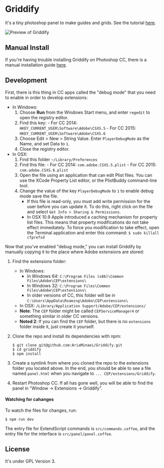 # Griddify

It's a tiny photoshop panel to make guides and grids. See the tutorial [here](http://gelobi.org/griddify).

![Preview of Griddify](https://github.com/AriaMinaei/griddify/raw/master/docs/images/preview.png)

## Manual Install

If you're having trouble installing Griddify on Photoshop CC, there is a manual installation guide [here](./docs/manual-install.md).

## Development

First, there is this thing in CC apps called the "debug mode" that you need to enable in order to develop extensions:

- In Windows:
	1. Choose **Run** from the Windows Start menu, and enter `regedit` to open the registry editor.
	2. Find this key:
	  - For CC 2014: `HKEY_CURRENT_USER\Software\Adobe\CSXS.5`
	  - For CC 2015: `HKEY_CURRENT_USER\Software\Adobe\CSXS.6`
	3. Choose Edit > New > String Value. Enter `PlayerDebugMode` as the Name, and set Data to `1`.
	4. Close the registry editor.
- In OSX:
	1. Find this folder `~/Library/Preferences`
	2. Find this file:
	  - For CC 2014: `com.adobe.CSXS.5.plist`
	  - For CC 2015: `com.adobe.CSXS.6.plist`
	3. Open the file using an application that can edit Plist files. You can use the XCode Property List editor, or the PlistBuddy command-line tool.
	4. Change the value of the key `PlayerDebugMode` to `1` to enable debug mode save the file.
		- If this file is read-only, you must add write permission for the user before you can update it. To do this, right click on the file and select `Get Info > Sharing & Permissions`.
		- In OSX 10.9 Apple introduced a caching mechanism for property list files. This means that property modifications do not take effect immediately. To force you modification to take effect, open the Terminal application and enter this command: `$ sudo killall cfprefsd`

Now that you've enabled "debug mode," you can install Griddify by manually copying it to the place where Adobe extensions are stored:

1. Find the extensions folder:
	- In Windows:
		- In Windows 64: `C:\Program Files (x86)\Common Files\Adobe\CEP\extensions\`
		- In Windows 32: `C:\Program Files\Common Files\Adobe\CEP\extensions\`
		- In older versions of CC, this folder will be in `C:\Users\AppData\Roaming\Adobe\CEP\extensions\`
	- In OSX: `/Library/Application Support/Adobe/CEP/extensions/`
	- **Note**:  The `CEP` folder might be called `CEPServiceManager4` or something similar in older CC versions.
	- **Noted 2**: If you can find the `CEP` folder, but there is no `extensions` folder inside it, just create it yourself.
2. Clone the repo and install its dependencies with npm:

	```
	$ git clone git@github.com:AriaMinaei/Griddify.git
	$ cd griddify
	$ npm install
	```
3. Create a symlink from where you cloned the repo to the extensions folder you located above. In the end, you should be able to see a file named `panel.html` when you navigate to `... CEP/extensions/Griddify`.
4. Restart Photoshop CC. If all has gone well, you will be able to find the panel in "Window -> Extensions -> Griddify".

#### Watching for cahanges

To watch the files for changes, run:
```
$ npm run dev
```

The entry file for ExtendScript commands is `src/commands.coffee`, and the entry file for the interface is  `src/panel/panel.coffee`.

## License

It's under GPL Version 3.